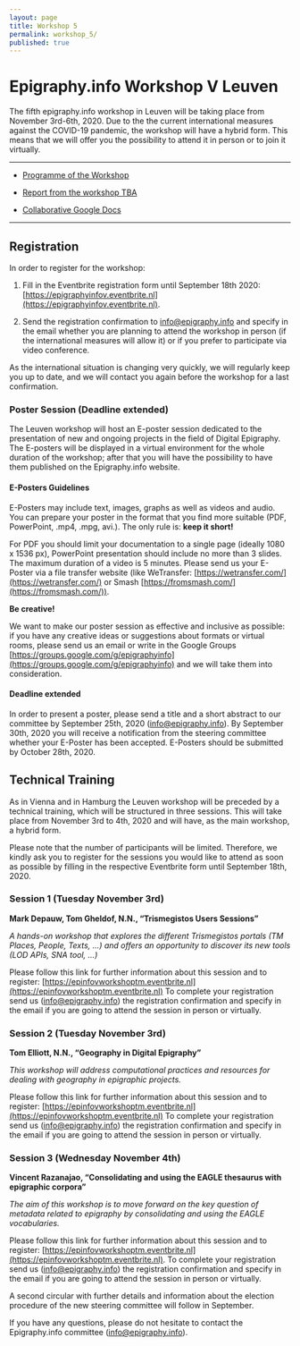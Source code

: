 ```yaml
---
layout: page
title: Workshop 5
permalink: workshop_5/
published: true
---
```




# Epigraphy.info Workshop V Leuven

The fifth epigraphy.info workshop in Leuven will be taking place from November 3rd-6th, 2020. Due to the the current international measures against the COVID-19 pandemic, the workshop will have a hybrid form. This means that we will offer you the possibility to attend it in person or to join it virtually.

---
* [Programme of the Workshop](../../documents/Epigraphy.info_V_Programm.pdf)

* [Report from the workshop TBA]()

* [Collaborative Google Docs](https://docs.google.com/document/d/1hCOE6LyDkvVPon-LrhZP-ibvxUBq-jPnaJoLcCfbDCE/edit?usp=sharing)

---


## Registration

In order to register for the workshop:

1. Fill in the Eventbrite registration form until September 18th 2020: [https://epigraphyinfov.eventbrite.nl](https://epigraphyinfov.eventbrite.nl).

2. Send the registration confirmation to info@epigraphy.info and specify in the email whether you are planning to attend the workshop in person (if the international measures will allow it) or if you prefer to participate via video conference.

As the international situation is changing very quickly, we will regularly keep you up to date, and we will contact you again before the workshop for a last confirmation.

### Poster Session (Deadline extended)

The Leuven workshop will host an E-poster session dedicated to the presentation of new and ongoing projects in the field of Digital Epigraphy.
The E-posters will be displayed in a virtual environment for the whole duration of the workshop; after that you will have the possibility to have them published on the Epigraphy.info website.

#### E-Posters Guidelines

E-Posters may include text, images, graphs as well as videos and audio. You can prepare your poster in the format that you find more suitable (PDF, PowerPoint, .mp4, .mpg, avi.).
The only rule is: **keep it short!**

For PDF you should limit your documentation to a single page (ideally 1080 x 1536 px), PowerPoint presentation should include no more than 3 slides.
The maximum duration of a video is 5 minutes.
Please send us your E-Poster via a file transfer website (like WeTransfer: [https://wetransfer.com/](https://wetransfer.com/) or Smash [https://fromsmash.com/](https://fromsmash.com/)).

**Be creative!**

We want to make our poster session as effective and inclusive as possible: if you have any creative ideas or suggestions about formats or virtual rooms, please send us an email or write in the Google Groups [https://groups.google.com/g/epigraphyinfo](https://groups.google.com/g/epigraphyinfo) and we will take them into consideration.

#### Deadline extended

In order to present a poster, please send a title and a short abstract to our committee by September 25th, 2020 (info@epigraphy.info). By September 30th, 2020 you will receive a notification from the steering committee whether your E-Poster has been accepted. E-Posters should be submitted by October 28th, 2020.

## Technical Training

As in Vienna and in Hamburg the Leuven workshop will be preceded by a technical training, which will be structured in three sessions. This will take place from November 3rd to 4th, 2020 and will have, as the main workshop, a hybrid form.

Please note that the number of participants will be limited. Therefore, we kindly ask you to register for the sessions you would like to attend as soon as possible by filling in the respective Eventbrite form until September 18th, 2020.

### Session 1 (Tuesday November 3rd)

**Mark Depauw, Tom Gheldof, N.N., “Trismegistos Users Sessions”**

*A hands-on workshop that explores the different Trismegistos portals (TM Places, People, Texts, …) and offers an opportunity to discover its new tools (LOD APIs, SNA tool, …)*

Please follow this link for further information about this session and to register:
[https://epinfovworkshoptm.eventbrite.nl](https://epinfovworkshoptm.eventbrite.nl)
To complete your registration send us (info@epigraphy.info) the registration confirmation and specify in the email if you are going to attend the session in person or virtually.

### Session 2 (Tuesday November 3rd)

**Tom Elliott, N.N., “Geography in Digital Epigraphy”**

*This workshop will address computational practices and resources for dealing with geography in epigraphic projects.*

Please follow this link for further information about this session and to register:
[https://epinfovworkshoptm.eventbrite.nl](https://epinfovworkshoptm.eventbrite.nl)
To complete your registration send us (info@epigraphy.info) the registration confirmation and specify in the email if you are going to attend the session in person or virtually.

### Session 3 (Wednesday November 4th)

**Vincent Razanajao, “Consolidating and using the EAGLE thesaurus with epigraphic corpora”**

*The aim of this workshop is to move forward on the key question of metadata related to epigraphy by consolidating and using the EAGLE vocabularies.*

Please follow this link for further information about this session and to register:
[https://epinfovworkshoptm.eventbrite.nl](https://epinfovworkshoptm.eventbrite.nl). To complete your registration send us (info@epigraphy.info) the registration confirmation and specify in the email if you are going to attend the session in person or virtually.

A second circular with further details and information about the election procedure of the new steering committee will follow in September.

If you have any questions, please do not hesitate to contact the Epigraphy.info committee (info@epigraphy.info).




